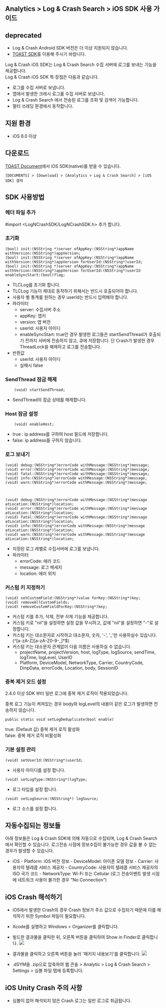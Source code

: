 ## Analytics > Log & Crash Search > iOS SDK 사용 가이드

## deprecated

- Log & Crash Android SDK 버전은 더 이상 지원되지 않습니다.
- [TOAST SDK](http://docs.toast.com/ko/TOAST/ko/toast-sdk/overview/)를 이용해 주시기 바랍니다.


Log & Crash iOS SDK는 Log & Crash Search 수집 서버에 로그를 보내는 기능을 제공합니다.  
Log & Crash iOS SDK 특·장점은 다음과 같습니다.  

- 로그를 수집 서버로 보냅니다.
- 앱에서 발생한 크래시 로그를 수집 서버로 보냅니다.
- Log & Crash Search 에서 전송된 로그를 조회 및 검색이 가능합니다.
- 멀티 쓰레딩 환경에서 동작합니다.

## 지원 환경
- iOS 8.0 이상

## 다운로드

[TOAST Document](http://docs.toast.com/ko/Download/)에서 iOS SDK(native)를 받을 수 있습니다.

```
[DOCUMENTS] > [Download] > [Analytics > Log & Crash Search] > [iOS SDK] 클릭
```

## SDK 사용방법

### 헤더 파일 추가

\#import <LogNCrashSDK/LogNCrashSDK.h\> 추가 합니다.

### 초기화

```
(bool) init:(NSString *)server ofAppKey:(NSString*)appName withVersion:(NSString*)appVersion;
(bool) init:(NSString *)server ofAppKey:(NSString*)appName withVersion:(NSString*)appVersion forUserId:(NSString*)userId;
(bool) init:(NSString *)server ofAppKey:(NSString*)appName withVersion:(NSString*)appVersion forUserId:(NSString*)userId enableSyncStart:(bool)flag;
```

- TLCLog를 초기화 합니다.
- TLCLog 기능이 제대로 동작하기 위해서는 반드시 호출되어야 합니다.
- 사용자 별 통계를 원하는 경우 userId는 반드시 입력해야 합니다.
- 파라미터
	- server: 수집서버 주소
	- appKey: 앱키
	- version: 앱 버전
	- userId: 사용자 아이디
	- enableSyncStart: true인 경우 발생한 로그들은 startSendThread가 호출되기 전까지 서버에 전송하지 않고, 큐에 저장합니다. 단 Crash가 발생한 경우 ThreadLock을 해제하고 로그를 전송합니다.
- 반환값
	- userId: 사용자 아이디
	- 실패시 false

### SendThread 잠금 해제

```
	(void) startSendThread;
```

- SendThread의 잠금 상태를 해제합니다.

### Host 잠금 설정

```
	(void) enableHost;
```

- true : ip address를 구하여 host 필드에 저장합니다.
- false: ip address를 구하지 않습니다.

### 로그 보내기

```
(void) debug:(NSString*)errorCode withMessage:(NSString*)message;
(void) error:(NSString*)errorCode withMessage:(NSString*)message;
(void) fatal:(NSString*)errorCode withMessage:(NSString*)message;
(void) info:(NSString*)errorCode withMessage:(NSString*)message;
(void) warn:(NSString*)errorCode withMessage:(NSString*)message;



(void) debug:(NSString*)errorCode withMessage:(NSString*)message atLocation:(NSString*)location;
(void) error:(NSString*)errorCode withMessage:(NSString*)message atLocation:(NSString*)location;
(void) fatal:(NSString*)errorCode withMessage:(NSString*)message atLocation:(NSString*)location;
(void) info:(NSString*)errorCode withMessage:(NSString*)message atLocation:(NSString*)location;
(void) warn:(NSString*)errorCode withMessage:(NSString*)message atLocation:(NSString*)location;
```

- 지정된 로그 레벨로 수집서버에 로그를 보냅니다.
- 파라미터
	- errorCode: 에러 코드
	- message: 로그 메세지
	- location: 에러 위치

### 커스텀 키 지정하기

```
(void) setCustomField:(NSString*)value forKey:(NSString*)key;
(void) removeAllCustomFields;
(void) removeCustomFieldForKey:(NSString*)key;
```

- 커스텀 키를 추가, 삭제, 전부 삭제 기능을 제공합니다.
- 커스텀 키로 "nil"을 설정하면 설정 값을 무시하고, 값에 "nil"을 설정하면 "-"로 설정합니다.
- 커스텀 키는 대소문자로 시작하고 대소문자, 숫자, '-', '\_'만 사용하실수 있습니다. (^[a-zA-Z][a-zA-Z0-9-_]\*$)
- 커스텀 키는 대소문자 관계없이 다음 이름은 사용하실 수 없습니다.
	- projectName, projectVersion, host, logType, logSource, sendTime, logTime, logLevel, UserID
	- Platform, DeviceModel, NetworkType, Carrier, CountryCode, DmpData, errorCode, Location, body, SessionID

### 중복 제거 모드 설정

2.4.0 이상 SDK 부터 일반 로그에 중복 제거 로직이 적용되었습니다.

중복 로그 기능이 켜져있는 경우 body와 logLevel의 내용이 같은 로그가 발생하면 전송하지 않습니다.

```
public static void setLogDeduplicate(bool enable)
```

true: (Default 값) 중복 제거 로직 활성화<br>
false: 중복 제거 로직 비활성화

### 기본 설정 관리

```
(void) setUserId:(NSString*)userId;
```

- 사용자 아이디를 설정 합니다.

```
(void) setLogType:(NSString*)logType;
```

- 로그 타입을 설정 합니다.

```
(void) setLogSource:(NSString*) logSource;
```

- 로그 소스를 설정 합니다.

## 자동수집되는 정보들

아래 정보들은 Log & Crash SDK에 의해 자동으로 수집되며, Log & Crash Search 에서 확인할 수 있습니다. 로그전송 시점에 정보수집이 불가능한 경우 값을 볼 수 없는 경우가 발생할 수 있습니다.  

- iOS
	\- Platform: iOS 버전 정보
	\- DeviceModel: 아이폰 모델 정보
	\- Carrier: 사용자의 텔레콤 서비스 제공자
	\- CountryCode: 사용자의 텔레콤 서비스 제공자의 ISO 국가 코드
	\- NetworkType: Wi-Fi 또는 Cellular (로그 전송이벤트 발생 시점에 네트워크 사용이 불가한 경우 "No Connection")

## iOS Crash 해석하기
- iOS에서 발생한 Crash의 경우 Crash 정보가 주소 값으로 수집되기 때문에 이를 해석하기 위한 Symbol 파일이 필요합니다.

- Xcode를 실행하고 Windows > Organizer를 클릭합니다.

- 빌드한 결과물을 클릭한 뒤, 오른쪽 버튼을 클릭하여 Show in Finder로 클릭합니다.
![](http://static.toastoven.net/prod_logncrash/13.png)

- 결과물을 클릭하고 오른쪽 버튼을 눌러 '패키지 내용보기'를 클릭합니다.
![](http://static.toastoven.net/prod_logncrash/14.png)

- .dSYM을 .zip으로 압축하여 웹 콘솔 > Analytic > Log & Crash Search > Settings > 심볼 파일 탭에 등록합니다.

## iOS Unity Crash 주의 사항

- 심볼이 없어 해석되지 않은 Crash 로그는 일반 로그로 취급됩니다.
